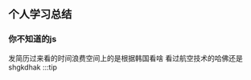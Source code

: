 ## 个人学习总结

### 你不知道的js

发简历过来看的时间浪费空间上的是根据韩国看啥
看过航空技术的哈佛还是
shgkdhak
:::tip <script>
```js
const a = 1;
</script>
```